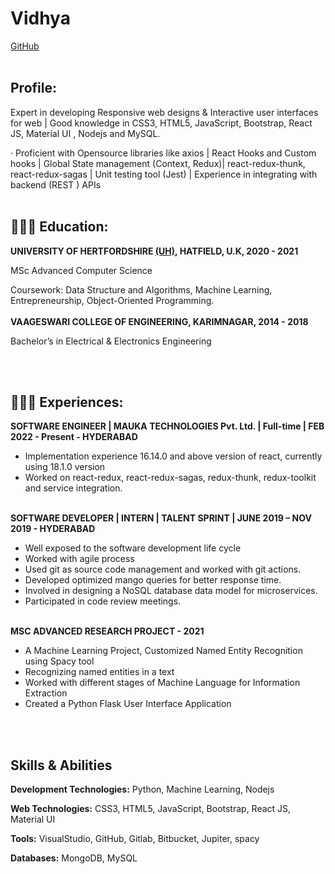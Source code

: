 # **Vidhya**
[GitHub](https://github.com/)
<br><br>
## **Profile:**
Expert in developing Responsive web designs & Interactive user interfaces for web | Good knowledge in CSS3, HTML5, JavaScript, Bootstrap, React JS, Material UI , Nodejs and MySQL.

· Proficient with Opensource libraries like axios | React Hooks and Custom hooks | Global State management (Context, Redux)| react-redux-thunk, react-redux-sagas | Unit testing tool (Jest) | Experience in integrating with backend (REST ) APIs
<br><br>

## 👩🏼‍🎓 **Education:**
**UNIVERSITY OF HERTFORDSHIRE [(UH)](https://www.herts.ac.uk/), HATFIELD, U.K,                                                    2020 - 2021**

MSc Advanced Computer Science

Coursework: Data Structure and Algorithms, Machine Learning, Entrepreneurship, Object-Oriented Programming. 
<br><br>
**VAAGESWARI COLLEGE OF ENGINEERING, KARIMNAGAR,                                      2014 - 2018**

  Bachelor’s in Electrical & Electronics Engineering                             

<br><br>
## 👩🏼‍💻 **Experiences:**

**SOFTWARE ENGINEER | MAUKA TECHNOLOGIES Pvt. Ltd. | Full-time | FEB 2022 - Present - HYDERABAD**
- Implementation experience 16.14.0 and above version of react, currently using 18.1.0 version
- Worked on react-redux, react-redux-sagas, redux-thunk, redux-toolkit and service integration.
<br><br>

**SOFTWARE DEVELOPER | INTERN | TALENT SPRINT | JUNE 2019 – NOV 2019 - HYDERABAD**
- Well exposed to the software development life cycle
- Worked with agile process 
- Used git as source code management and worked with git actions.
- Developed optimized mango queries for better response time.
- Involved in designing a NoSQL database data model for microservices.
- Participated in code review meetings.
<br><br>

**MSC ADVANCED RESEARCH PROJECT - 2021**
- A Machine Learning Project, Customized Named Entity Recognition using Spacy tool
- Recognizing named entities in a text
- Worked with different stages of Machine Language for Information Extraction
- Created a Python Flask User Interface Application

<br><br>
## **Skills & Abilities**
**Development Technologies:**
Python, Machine Learning, Nodejs

**Web Technologies:**
CSS3, HTML5, JavaScript, Bootstrap, React JS, Material UI 

**Tools:**
VisualStudio, GitHub, Gitlab, Bitbucket, Jupiter, spacy

**Databases:**
MongoDB, MySQL

